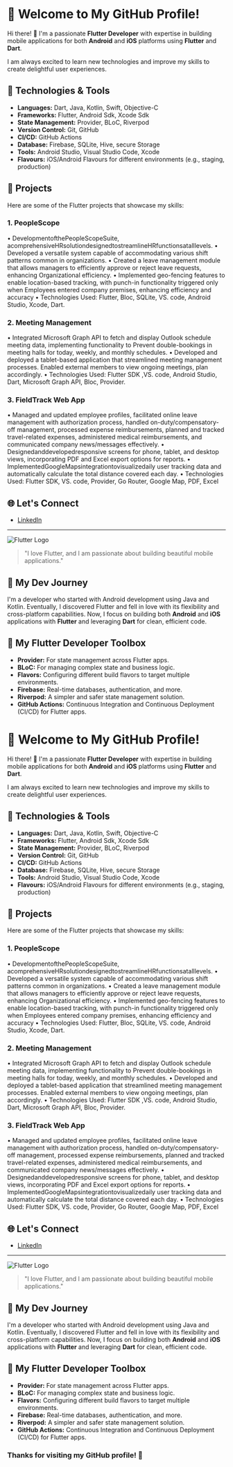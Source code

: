 # 🚀 Welcome to My GitHub Profile!

Hi there! 👋 I'm a passionate **Flutter Developer** with expertise in building mobile applications for both **Android** and **iOS** platforms using **Flutter** and **Dart**.

I am always excited to learn new technologies and improve my skills to create delightful user experiences.

## 🔧 Technologies & Tools

- **Languages:** Dart, Java, Kotlin, Swift, Objective-C
- **Frameworks:** Flutter, Android Sdk, Xcode Sdk
- **State Management:** Provider, BLoC, Riverpod
- **Version Control:** Git, GitHub
- **CI/CD:** GitHub Actions
- **Database:** Firebase, SQLite, Hive, secure Storage
- **Tools:** Android Studio, Visual Studio Code, Xcode
- **Flavours:** iOS/Android Flavours for different environments (e.g., staging, production)

## 📱 Projects

Here are some of the Flutter projects that showcase my skills:

### 1. **PeopleScope**
 • DevelopmentofthePeopleScopeSuite, acomprehensiveHRsolutiondesignedtostreamlineHRfunctionsatalllevels.
 • Developed a versatile system capable of accommodating various shift patterns common in organizations.
 • Created a leave management module that allows managers to efficiently approve or reject leave requests, enhancing
 Organizational efficiency.
 • Implemented geo-fencing features to enable location-based tracking, with punch-in functionality triggered only when
 Employees entered company premises, enhancing efficiency and accuracy
 • Technologies Used: Flutter, Bloc, SQLite, VS. code, Android Studio, Xcode, Dart.

### 2. **Meeting Management**
• Integrated Microsoft Graph API to fetch and display Outlook schedule meeting data, implementing functionality to
 Prevent double-bookings in meeting halls for today, weekly, and monthly schedules.
 • Developed and deployed a tablet-based application that streamlined meeting management processes. Enabled
 external members to view ongoing meetings, plan accordingly.
 • Technologies Used: Flutter SDK ,VS. code, Android Studio, Dart, Microsoft Graph API, Bloc, Provider.

### 3. **FieldTrack Web App**
 • Managed and updated employee profiles, facilitated online leave management with authorization process, handled
 on-duty/compensatory-off management, processed expense reimbursements, planned and tracked travel-related
 expenses, administered medical reimbursements, and communicated company news/messages effectively.
 • Designedanddevelopedresponsive screens for phone, tablet, and desktop views, incorporating PDF and Excel export
 options for reports.
 • ImplementedGoogleMapsintegrationtovisualizedaily user tracking data and automatically calculate the total distance
 covered each day.
 • Technologies Used: Flutter SDK, VS. code, Provider, Go Router, Google Map, PDF, Excel

## 🌐 Let's Connect

- [LinkedIn](https://www.linkedin.com/in/suraj-phadtare/)

---

![Flutter Logo](https://upload.wikimedia.org/wikipedia/commons/4/44/Google-flutter-logo.svg)
> "I love Flutter, and I am passionate about building beautiful mobile applications."

## 💼 My Dev Journey

I'm a developer who started with Android development using Java and Kotlin. Eventually, I discovered Flutter and fell in love with its flexibility and cross-platform capabilities. Now, I focus on building both **Android** and **iOS** applications with **Flutter** and leveraging **Dart** for clean, efficient code.

## 🧰 My Flutter Developer Toolbox

- **Provider:** For state management across Flutter apps.
- **BLoC:** For managing complex state and business logic.
- **Flavors:** Configuring different build flavors to target multiple environments.
- **Firebase:** Real-time databases, authentication, and more.
- **Riverpod:** A simpler and safer state management solution.
- **GitHub Actions:** Continuous Integration and Continuous Deployment (CI/CD) for Flutter apps.
# 🚀 Welcome to My GitHub Profile!

Hi there! 👋 I'm a passionate **Flutter Developer** with expertise in building mobile applications for both **Android** and **iOS** platforms using **Flutter** and **Dart**.

I am always excited to learn new technologies and improve my skills to create delightful user experiences.

## 🔧 Technologies & Tools

- **Languages:** Dart, Java, Kotlin, Swift, Objective-C
- **Frameworks:** Flutter, Android Sdk, Xcode Sdk
- **State Management:** Provider, BLoC, Riverpod
- **Version Control:** Git, GitHub
- **CI/CD:** GitHub Actions
- **Database:** Firebase, SQLite, Hive, secure Storage
- **Tools:** Android Studio, Visual Studio Code, Xcode
- **Flavours:** iOS/Android Flavours for different environments (e.g., staging, production)

## 📱 Projects

Here are some of the Flutter projects that showcase my skills:

### 1. **PeopleScope**
 • DevelopmentofthePeopleScopeSuite, acomprehensiveHRsolutiondesignedtostreamlineHRfunctionsatalllevels.
 • Developed a versatile system capable of accommodating various shift patterns common in organizations.
 • Created a leave management module that allows managers to efficiently approve or reject leave requests, enhancing
 Organizational efficiency.
 • Implemented geo-fencing features to enable location-based tracking, with punch-in functionality triggered only when
 Employees entered company premises, enhancing efficiency and accuracy
 • Technologies Used: Flutter, Bloc, SQLite, VS. code, Android Studio, Xcode, Dart.

### 2. **Meeting Management**
• Integrated Microsoft Graph API to fetch and display Outlook schedule meeting data, implementing functionality to
 Prevent double-bookings in meeting halls for today, weekly, and monthly schedules.
 • Developed and deployed a tablet-based application that streamlined meeting management processes. Enabled
 external members to view ongoing meetings, plan accordingly.
 • Technologies Used: Flutter SDK ,VS. code, Android Studio, Dart, Microsoft Graph API, Bloc, Provider.

### 3. **FieldTrack Web App**
 • Managed and updated employee profiles, facilitated online leave management with authorization process, handled
 on-duty/compensatory-off management, processed expense reimbursements, planned and tracked travel-related
 expenses, administered medical reimbursements, and communicated company news/messages effectively.
 • Designedanddevelopedresponsive screens for phone, tablet, and desktop views, incorporating PDF and Excel export
 options for reports.
 • ImplementedGoogleMapsintegrationtovisualizedaily user tracking data and automatically calculate the total distance
 covered each day.
 • Technologies Used: Flutter SDK, VS. code, Provider, Go Router, Google Map, PDF, Excel

## 🌐 Let's Connect

- [LinkedIn](https://www.linkedin.com/in/suraj-phadtare/)

---

![Flutter Logo](https://upload.wikimedia.org/wikipedia/commons/4/44/Google-flutter-logo.svg)
> "I love Flutter, and I am passionate about building beautiful mobile applications."

## 💼 My Dev Journey

I'm a developer who started with Android development using Java and Kotlin. Eventually, I discovered Flutter and fell in love with its flexibility and cross-platform capabilities. Now, I focus on building both **Android** and **iOS** applications with **Flutter** and leveraging **Dart** for clean, efficient code.

## 🧰 My Flutter Developer Toolbox

- **Provider:** For state management across Flutter apps.
- **BLoC:** For managing complex state and business logic.
- **Flavors:** Configuring different build flavors to target multiple environments.
- **Firebase:** Real-time databases, authentication, and more.
- **Riverpod:** A simpler and safer state management solution.
- **GitHub Actions:** Continuous Integration and Continuous Deployment (CI/CD) for Flutter apps.


### Thanks for visiting my GitHub profile! 🙏

